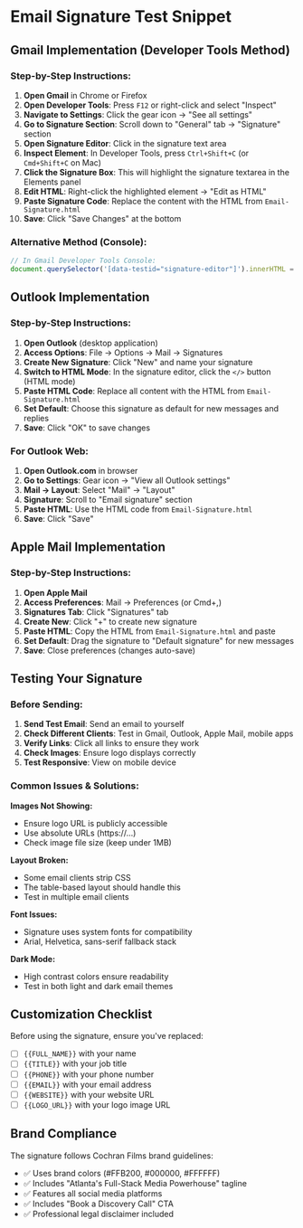 # Email Signature Test Snippet

## Gmail Implementation (Developer Tools Method)

### Step-by-Step Instructions:
1. **Open Gmail** in Chrome or Firefox
2. **Open Developer Tools**: Press `F12` or right-click and select "Inspect"
3. **Navigate to Settings**: Click the gear icon → "See all settings"
4. **Go to Signature Section**: Scroll down to "General" tab → "Signature" section
5. **Open Signature Editor**: Click in the signature text area
6. **Inspect Element**: In Developer Tools, press `Ctrl+Shift+C` (or `Cmd+Shift+C` on Mac)
7. **Click the Signature Box**: This will highlight the signature textarea in the Elements panel
8. **Edit HTML**: Right-click the highlighted element → "Edit as HTML"
9. **Paste Signature Code**: Replace the content with the HTML from `Email-Signature.html`
10. **Save**: Click "Save Changes" at the bottom

### Alternative Method (Console):
```javascript
// In Gmail Developer Tools Console:
document.querySelector('[data-testid="signature-editor"]').innerHTML = `[PASTE_HTML_HERE]`;
```

## Outlook Implementation

### Step-by-Step Instructions:
1. **Open Outlook** (desktop application)
2. **Access Options**: File → Options → Mail → Signatures
3. **Create New Signature**: Click "New" and name your signature
4. **Switch to HTML Mode**: In the signature editor, click the `</>` button (HTML mode)
5. **Paste HTML Code**: Replace all content with the HTML from `Email-Signature.html`
6. **Set Default**: Choose this signature as default for new messages and replies
7. **Save**: Click "OK" to save changes

### For Outlook Web:
1. **Open Outlook.com** in browser
2. **Go to Settings**: Gear icon → "View all Outlook settings"
3. **Mail → Layout**: Select "Mail" → "Layout"
4. **Signature**: Scroll to "Email signature" section
5. **Paste HTML**: Use the HTML code from `Email-Signature.html`
6. **Save**: Click "Save"

## Apple Mail Implementation

### Step-by-Step Instructions:
1. **Open Apple Mail**
2. **Access Preferences**: Mail → Preferences (or Cmd+,)
3. **Signatures Tab**: Click "Signatures" tab
4. **Create New**: Click "+" to create new signature
5. **Paste HTML**: Copy the HTML from `Email-Signature.html` and paste
6. **Set Default**: Drag the signature to "Default signature" for new messages
7. **Save**: Close preferences (changes auto-save)

## Testing Your Signature

### Before Sending:
1. **Send Test Email**: Send an email to yourself
2. **Check Different Clients**: Test in Gmail, Outlook, Apple Mail, mobile apps
3. **Verify Links**: Click all links to ensure they work
4. **Check Images**: Ensure logo displays correctly
5. **Test Responsive**: View on mobile device

### Common Issues & Solutions:

**Images Not Showing:**
- Ensure logo URL is publicly accessible
- Use absolute URLs (https://...)
- Check image file size (keep under 1MB)

**Layout Broken:**
- Some email clients strip CSS
- The table-based layout should handle this
- Test in multiple email clients

**Font Issues:**
- Signature uses system fonts for compatibility
- Arial, Helvetica, sans-serif fallback stack

**Dark Mode:**
- High contrast colors ensure readability
- Test in both light and dark email themes

## Customization Checklist

Before using the signature, ensure you've replaced:
- [ ] `{{FULL_NAME}}` with your name
- [ ] `{{TITLE}}` with your job title
- [ ] `{{PHONE}}` with your phone number
- [ ] `{{EMAIL}}` with your email address
- [ ] `{{WEBSITE}}` with your website URL
- [ ] `{{LOGO_URL}}` with your logo image URL

## Brand Compliance

The signature follows Cochran Films brand guidelines:
- ✅ Uses brand colors (#FFB200, #000000, #FFFFFF)
- ✅ Includes "Atlanta's Full-Stack Media Powerhouse" tagline
- ✅ Features all social media platforms
- ✅ Includes "Book a Discovery Call" CTA
- ✅ Professional legal disclaimer included 